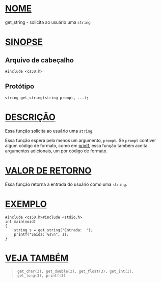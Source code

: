 # [NOME](#nome)

get_string - solicita ao usuário uma `string`

# [SINOPSE](#sinopse)

## Arquivo de cabeçalho

    #include <cs50.h>

## Protótipo

    string get_string(string prompt, ...);

# [DESCRIÇÃO](#descrição)

Essa função solicita ao usuário uma `string`.

Essa função espera pelo menos um argumento, `prompt`. Se `prompt` contiver algum código de formato, como em [printf](printf), essa função também aceita argumentos adicionais, um por código de formato.

# [VALOR DE RETORNO](#valor-de-retorno)

Essa função retorna a entrada do usuário como uma `string`.

# [EXEMPLO](#exemplo)

    #include <cs50.h>#include <stdio.h>
    int main(void)
    {
        string s = get_string("Entrada:  ");
        printf("Saída: %s\n", s);
    }

# [VEJA TAMBÉM](#veja-também)

>     get_char(3), get_double(3), get_float(3), get_int(3),
>     get_long(3), printf(3)